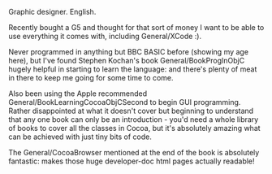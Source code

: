  

Graphic designer. English.

Recently bought a G5 and thought for that sort of money I want to be able to use everything it comes with, including General/XCode :).

Never programmed in anything but BBC BASIC before (showing my age here), but I've found Stephen Kochan's book General/BookProgInObjC hugely helpful in starting to learn the language: and there's plenty of meat in there to keep me going for some time to come.

Also been using the Apple recommended General/BookLearningCocoaObjCSecond to begin GUI programming. Rather disappointed at what it doesn't cover but beginning to understand that any one book can only be an introduction - you'd need a whole library of books to cover all the classes in Cocoa, but it's absolutely amazing what can be achieved with just tiny bits of code.

The General/CocoaBrowser mentioned at the end of the book is absolutely fantastic: makes those huge developer-doc html pages actually readable!